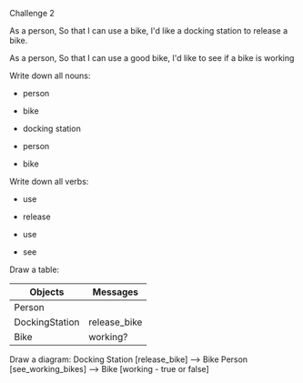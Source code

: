 Challenge 2

As a person,
So that I can use a bike,
I'd like a docking station to release a bike.

As a person,
So that I can use a good bike,
I'd like to see if a bike is working

Write down all nouns:
- person
- bike
- docking station

- person
- bike

Write down all verbs:
- use
- release

- use
- see

Draw a table:

|Objects|Messages|
|-------|--------|
|Person| |
|DockingStation|release_bike|
|Bike|working?|


Draw a diagram:
Docking Station [release_bike] --> Bike
Person [see_working_bikes] --> Bike [working - true or false]
